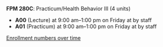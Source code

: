 **FPM 280C**: Practicum/Health Behavior III (4 units)

- **A00** (Lecture) at 9:00 am–1:00 pm on Friday at   by staff
- **A01** (Practicum) at 9:00 am–1:00 pm on Friday at   by staff

[Enrollment numbers over time](./FPM280C.tsv)
